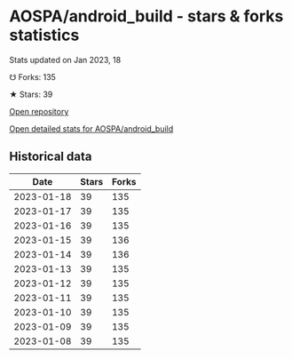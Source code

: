 # AOSPA/android_build - stars & forks statistics

Stats updated on Jan 2023, 18

☋ Forks: 135

★ Stars: 39

[Open repository](https://github.com/AOSPA/android_build)

[Open detailed stats for AOSPA/android_build](https://reviewgithub.com/rep/AOSPA/android_build)

## Historical data
| Date | Stars | Forks |
|------|-------|-------|
| 2023-01-18 | 39 | 135 | 
| 2023-01-17 | 39 | 135 | 
| 2023-01-16 | 39 | 135 | 
| 2023-01-15 | 39 | 136 | 
| 2023-01-14 | 39 | 136 | 
| 2023-01-13 | 39 | 135 | 
| 2023-01-12 | 39 | 135 | 
| 2023-01-11 | 39 | 135 | 
| 2023-01-10 | 39 | 135 | 
| 2023-01-09 | 39 | 135 | 
| 2023-01-08 | 39 | 135 | 

